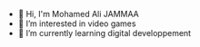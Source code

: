 - 👋 Hi, I'm Mohamed Ali JAMMAA
- 👀 I’m interested in video games
- 🌱 I’m currently learning digital developpement

<!---
CHAMA9A/CHAMA9A is a ✨ special ✨ repository because its `README.md` (this file) appears on your GitHub profile.
You can click the Preview link to take a look at your changes.
--->
